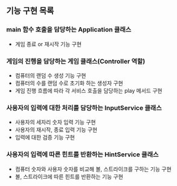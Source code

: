 ## 기능 구현 목록

### main 함수 호출을 담당하는 Application 클래스

- 게임 종료 or 재시작 기능 구현

### 게임의 진행을 담당하는 게임 클래스(Controller 역할)

- 컴퓨터의 랜덤 수 생성 기능 구현
- 컴퓨터의 수를 랜덤 수로 초기화 하는 생성자 구현
- 게임 진행 흐름에 따라 각 서비스 호출을 담당하는 play 메서드 구현

### 사용자의 입력에 대한 처리를 담당하는 InputService 클래스

- 사용자의 세자리 숫자 입력 기능 구현
- 사용자의 재시작, 종료 입력 기능 구현
- 입력에 대한 검증 기능 구현

### 사용자의 입력에 따른 힌트를 반환하는 HintService 클래스

- 컴퓨터 숫자와 사용자 숫자를 비교해 볼, 스트라이크를 구하는 기능 구현
- 볼, 스트라이크에 따른 힌트를 반환하는 기능 구현
